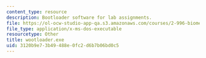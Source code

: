 ```yaml
---
content_type: resource
description: Bootloader software for lab assignments.
file: https://ol-ocw-studio-app-qa.s3.amazonaws.com/courses/2-996-biomedical-devices-design-laboratory-fall-2007/3120b9e73b49488e0fc2d6b7b06bd0c5_wootloader.exe
file_type: application/x-ms-dos-executable
resourcetype: Other
title: wootloader.exe
uid: 3120b9e7-3b49-488e-0fc2-d6b7b06bd0c5
---
```

